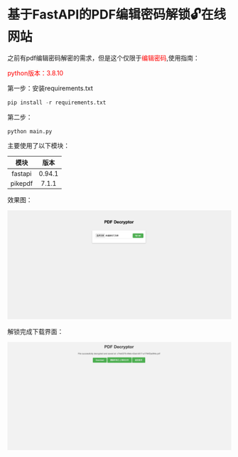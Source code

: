 # 基于FastAPI的PDF编辑密码解锁🔓在线网站

之前有pdf编辑密码解密的需求，但是这个仅限于<font style="color:red">编辑密码</font>,使用指南：

<font style="color:red">python版本：3.8.10</font>

第一步：安装requirements.txt

```python
pip install -r requirements.txt
```

第二步：

```
python main.py
```



主要使用了以下模块：

|  模块   |  版本  |
| :-----: | :----: |
| fastapi | 0.94.1 |
| pikepdf | 7.1.1  |

效果图：

![image-20230315191401559](/assets/image-20230315191401559.png)

解锁完成下载界面：

![image-20230315191502025](/assets/image-20230315191502025.png)
